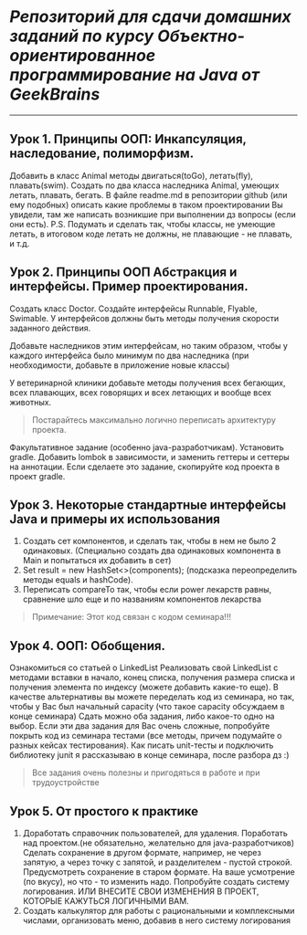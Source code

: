 # _Репозиторий для сдачи домашних заданий по курсу Объектно-ориентированное программирование на Java от GeekBrains_ #
----------------------------------------------------------------------------------------------------------------------------------
## Урок 1. Принципы ООП: Инкапсуляция, наследование, полиморфизм. ##

Добавить в класс Animal методы двигаться(toGo), летать(fly), плавать(swim). Создать по два класса наследника Animal, умеющих летать, плавать, бегать. В файле readme.md в репозитории github (или ему подобных) описать какие проблемы в таком проектировании Вы увидели, там же написать возникшие при выполнении дз вопросы (если они есть). P.S. Подумать и сделать так, чтобы классы, не умеющие летать, в итоговом коде летать не должны, не плавающие - не плавать, и т.д.

## Урок 2. Принципы ООП Абстракция и интерфейсы. Пример проектирования. ##

Создать класс Doctor. Создайте интерфейсы Runnable, Flyable, Swimable. У интерфейсов должны быть
методы получения скорости заданного действия.

Добавьте наследников этим интерфейсам, но таким образом,
чтобы у каждого интерфейса было минимум по два наследника (при необходимости, добавьте в приложение новые классы)

У ветеринарной клиники добавьте методы получения всех бегающих, всех плавающих, всех говорящих и всех летающих и вообще всех животных.

> Постарайтесь максимально логично переписать архитектуру проекта.

Факультативное задание (особенно java-разработчикам). Установить gradle. Добавить lombok в зависимости, и заменить геттеры и сеттеры на аннотации. Если сделаете это задание, скопируйте код проекта в проект gradle.

## Урок 3. Некоторые стандартные интерфейсы Java и примеры их использования ##

1. Создать сет компонентов, и сделать так, чтобы в нем не было 2 одинаковых. (Специально создать два одинаковых компонента в Main и попытаться их добавить в сет)
2. Set<Component> result = new HashSet<>(components); (подсказка переопределить методы equals и hashCode).
3. Переписать compareTo так, чтобы если power лекарств равны, сравнение шло еще и по названиям компонентов лекарства

> Примечание: Этот код связан с кодом семинара!!!

## Урок 4. ООП: Обобщения. ##

Ознакомиться со статьей о LinkedList
Реализовать свой LinkedList с методами вставки в начало, конец списка, получения размера списка и получения элемента по индексу (можете добавить какие-то еще).
В качестве альтернативы вы можете переделать код из семинара, но так, чтобы у Вас был начальный capacity (что такое capacity обсуждаем в конце семинара)
Сдать можно оба задания, либо какое-то одно на выбор.
Если эти два задания для Вас очень сложные, попробуйте покрыть код из семинара тестами (все методы, причем подумайте о разных кейсах тестирования). Как писать unit-тесты и подключить библиотеку junit я рассказываю в конце семинара, после разбора дз :)

> Все задания очень полезны и пригодяться в работе и при трудоустройстве

## Урок 5. От простого к практике ##

1. Доработать справочник пользователей, для удаления. Поработать над проектом.(не обязательно, желательно для java-разработчиков)
Сделать сохранение в другом формате, например, не через запятую, а через точку с запятой, и разделителем - пустой строкой. Предусмотреть сохранение в старом формате. На ваше усмотрение (по вкусу), но что - то изменить надо.
Попробуйте создать систему логирования.
ИЛИ ВНЕСИТЕ СВОИ ИЗМЕНЕНИЯ В ПРОЕКТ, КОТОРЫЕ КАЖУТЬСЯ ЛОГИЧНЫМИ ВАМ.
2. Создать калькулятор для работы с рациональными и комплексными числами, организовать меню, добавив в него систему логирования
